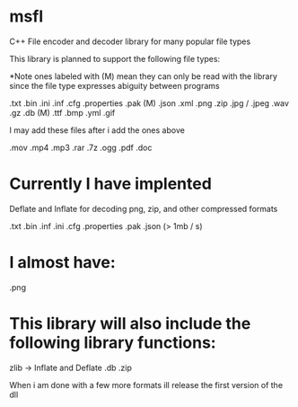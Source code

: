 # msfl

C++ File encoder and decoder library for many popular file types

This library is planned to support the following file types:

*Note ones labeled with (M) mean they can only be read with the library since the file type expresses abiguity between programs

.txt
.bin
.ini
.inf
.cfg
.properties
.pak (M)
.json
.xml
.png
.zip
.jpg / .jpeg
.wav
.gz
.db (M)
.ttf
.bmp
.yml
.gif

I may add these files after i add the ones above

.mov
.mp4
.mp3
.rar
.7z
.ogg
.pdf
.doc

# Currently I have implented

Deflate and Inflate for decoding png, zip, and other compressed formats

.txt
.bin
.inf
.ini
.cfg
.properties
.pak
.json (> 1mb / s)

# I almost have:

.png

# This library will also include the following library functions:

zlib -> Inflate and Deflate
.db
.zip

When i am done with a few more formats ill release the first version of the dll
